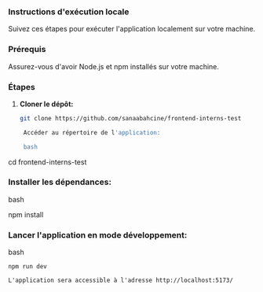 
### Instructions d'exécution locale

Suivez ces étapes pour exécuter l'application localement sur votre machine.

### Prérequis

Assurez-vous d'avoir Node.js et npm installés sur votre machine.

### Étapes

1. **Cloner le dépôt:**

   ```bash
   git clone https://github.com/sanaabahcine/frontend-interns-test

    Accéder au répertoire de l'application:

    bash

cd frontend-interns-test

### Installer les dépendances:

bash

npm install

### Lancer l'application en mode développement:

bash

    npm run dev

    L'application sera accessible à l'adresse http://localhost:5173/
